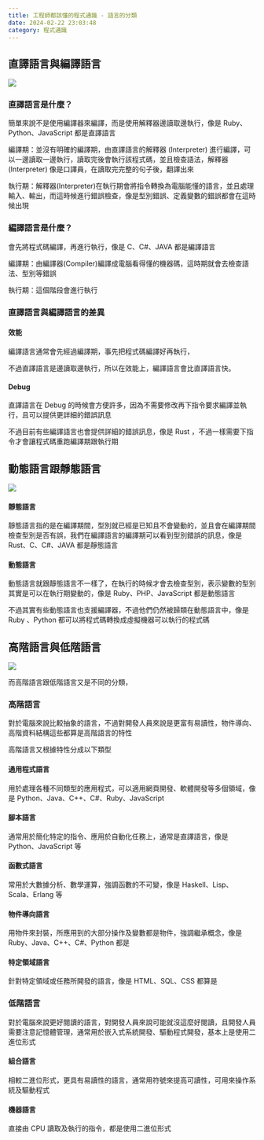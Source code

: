 ```yaml
---
title: 工程師都該懂的程式通識 - 語言的分類
date: 2024-02-22 23:03:48
category: 程式通識
---
```

## 直譯語言與編譯語言

![](https://hackmd.io/_uploads/BJh7Pbnzp.jpg)

### 直譯語言是什麼？

簡單來說不是使用編譯器來編譯，而是使用解釋器邊讀取邊執行，像是 Ruby、Python、JavaScript 都是直譯語言

編譯期：並沒有明確的編譯期，由直譯語言的解釋器 (Interpreter)
進行編譯，可以一邊讀取一邊執行，讀取完後會執行該程式碼，並且檢查語法，解釋器 (Interpreter)
像是口譯員，在讀取完完整的句子後，翻譯出來

執行期：解釋器(Interpreter)在執行期會將指令轉換為電腦能懂的語言，並且處理輸入、輸出，而這時候進行錯誤檢查，像是型別錯誤、定義變數的錯誤都會在這時候出現

### 編譯語言是什麼？

會先將程式碼編譯，再進行執行，像是 C、C#、JAVA 都是編譯語言

編譯期：由編譯器(Compiler)編譯成電腦看得懂的機器碼，這時期就會去檢查語法、型別等錯誤

執行期：這個階段會進行執行


### 直譯語言與編譯語言的差異

#### 效能

編譯語言通常會先經過編譯期，事先把程式碼編譯好再執行，

不過直譯語言是邊讀取邊執行，所以在效能上，編譯語言會比直譯語言快。

#### Debug

直譯語言在 Debug 的時候會方便許多，因為不需要修改再下指令要求編譯並執行，且可以提供更詳細的錯誤訊息

不過目前有些編譯語言也會提供詳細的錯誤訊息，像是 Rust ，不過一樣需要下指令才會讓程式碼重跑編譯期跟執行期


## 動態語言跟靜態語言

![](https://hackmd.io/_uploads/r1pBPW3f6.jpg)

#### 靜態語言

靜態語言指的是在編譯期間，型別就已經是已知且不會變動的，並且會在編譯期間檢查型別是否有誤，我們在編譯語言的編譯期可以看到型別錯誤的訊息，像是 Rust、C、C#、JAVA 都是靜態語言

#### 動態語言

動態語言就跟靜態語言不一樣了，在執行的時候才會去檢查型別，表示變數的型別其實是可以在執行期變動的，像是 Ruby、PHP、JavaScript 都是動態語言

不過其實有些動態語言也支援編譯器，不過他們仍然被歸類在動態語言中，像是 Ruby 、Python 都可以將程式碼轉換成虛擬機器可以執行的程式碼


## 高階語言與低階語言

![](https://hackmd.io/_uploads/SJ2Uv-hMp.jpg)

而高階語言跟低階語言又是不同的分類，

### 高階語言

對於電腦來說比較抽象的語言，不過對開發人員來說是更富有易讀性，物件導向、高階資料結構這些都算是高階語言的特性

高階語言又根據特性分成以下類型

#### 通用程式語言

用於處理各種不同類型的應用程式，可以適用網頁開發、軟體開發等多個領域，像是 Python、Java、C++、C#、Ruby、JavaScript

#### 腳本語言

通常用於簡化特定的指令、應用於自動化任務上，通常是直譯語言，像是 Python、JavaScript 等

#### 函數式語言

常用於大數據分析、數學運算，強調函數的不可變，像是 Haskell、Lisp、Scala、Erlang 等

#### 物件導向語言

用物件來封裝，所應用到的大部分操作及變數都是物件，強調繼承概念，像是 Ruby、Java、C++、C#、Python 都是

#### 特定領域語言

針對特定領域或任務所開發的語言，像是 HTML、SQL、CSS 都算是



### 低階語言

對於電腦來說更好閱讀的語言，對開發人員來說可能就沒這麼好閱讀，且開發人員需要注意記憶體管理，通常用於嵌入式系統開發、驅動程式開發，基本上是使用二進位形式


#### 組合語言

相較二進位形式，更具有易讀性的語言，通常用符號來提高可讀性，可用來操作系統及驅動程式

#### 機器語言

直接由 CPU 讀取及執行的指令，都是使用二進位形式